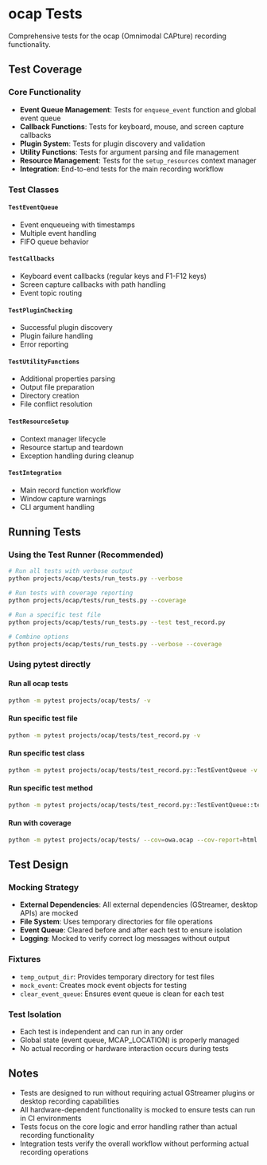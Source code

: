 # ocap Tests

Comprehensive tests for the ocap (Omnimodal CAPture) recording functionality.

## Test Coverage

### Core Functionality
- **Event Queue Management**: Tests for `enqueue_event` function and global event queue
- **Callback Functions**: Tests for keyboard, mouse, and screen capture callbacks
- **Plugin System**: Tests for plugin discovery and validation
- **Utility Functions**: Tests for argument parsing and file management
- **Resource Management**: Tests for the `setup_resources` context manager
- **Integration**: End-to-end tests for the main recording workflow

### Test Classes

#### `TestEventQueue`
- Event enqueueing with timestamps
- Multiple event handling
- FIFO queue behavior

#### `TestCallbacks`
- Keyboard event callbacks (regular keys and F1-F12 keys)
- Screen capture callbacks with path handling
- Event topic routing

#### `TestPluginChecking`
- Successful plugin discovery
- Plugin failure handling
- Error reporting

#### `TestUtilityFunctions`
- Additional properties parsing
- Output file preparation
- Directory creation
- File conflict resolution

#### `TestResourceSetup`
- Context manager lifecycle
- Resource startup and teardown
- Exception handling during cleanup

#### `TestIntegration`
- Main record function workflow
- Window capture warnings
- CLI argument handling

## Running Tests

### Using the Test Runner (Recommended)
```bash
# Run all tests with verbose output
python projects/ocap/tests/run_tests.py --verbose

# Run tests with coverage reporting
python projects/ocap/tests/run_tests.py --coverage

# Run a specific test file
python projects/ocap/tests/run_tests.py --test test_record.py

# Combine options
python projects/ocap/tests/run_tests.py --verbose --coverage
```

### Using pytest directly

#### Run all ocap tests
```bash
python -m pytest projects/ocap/tests/ -v
```

#### Run specific test file
```bash
python -m pytest projects/ocap/tests/test_record.py -v
```

#### Run specific test class
```bash
python -m pytest projects/ocap/tests/test_record.py::TestEventQueue -v
```

#### Run specific test method
```bash
python -m pytest projects/ocap/tests/test_record.py::TestEventQueue::test_enqueue_event -v
```

#### Run with coverage
```bash
python -m pytest projects/ocap/tests/ --cov=owa.ocap --cov-report=html
```

## Test Design

### Mocking Strategy
- **External Dependencies**: All external dependencies (GStreamer, desktop APIs) are mocked
- **File System**: Uses temporary directories for file operations
- **Event Queue**: Cleared before and after each test to ensure isolation
- **Logging**: Mocked to verify correct log messages without output

### Fixtures
- `temp_output_dir`: Provides temporary directory for test files
- `mock_event`: Creates mock event objects for testing
- `clear_event_queue`: Ensures event queue is clean for each test

### Test Isolation
- Each test is independent and can run in any order
- Global state (event queue, MCAP_LOCATION) is properly managed
- No actual recording or hardware interaction occurs during tests

## Notes

- Tests are designed to run without requiring actual GStreamer plugins or desktop recording capabilities
- All hardware-dependent functionality is mocked to ensure tests can run in CI environments
- Tests focus on the core logic and error handling rather than actual recording functionality
- Integration tests verify the overall workflow without performing actual recording operations
